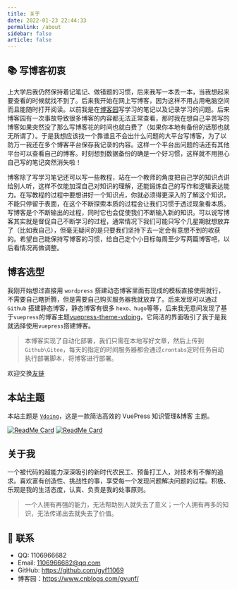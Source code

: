 ```yaml
---
title: 关于
date: 2022-01-23 22:44:33
permalink: /about
sidebar: false
article: false
---
```


## 📚 写博客初衷

上大学后我仍然保持着记笔记、做错题的习惯，后来我写一本丢一本，当我想起来要查看的时候就找不到了。后来我开始在网上写博客，因为这样不用占用电脑空间而且能随时打开阅读。以前我是在[博客园](https://www.cnblogs.com/gyunf/)写学习的笔记以及记录学习的问题。后来博客园有一次事故导致很多博客的内容都无法正常查看，那时我在想自己辛苦写的博客如果突然没了那么写博客花的时间也就白费了（如果你本地有备份的话那也就无所谓了）。于是我想应该找一个靠谱且不会出什么问题的大平台写博客，为了以防万一我还在多个博客平台保存我记录的内容。这样一个平台出问题的话还有其他平台可以查看自己的博客。时刻想到数据备份的确是一个好习惯，这样就不用担心自己写的笔记突然消失啦！

博客除了写学习笔记还可以写一些教程，站在一个教师的角度把自己学的知识点讲给别人听，这样不仅能加深自己对知识的理解，还能锻炼自己的写作和逻辑表达能力。在写教程的过程中要想讲好一个知识点，你就必须得更深入的了解这个知识，不能只停留于表面，在这个不断探索本质的过程会让我们习惯于透过现象看本质。写博客是个不断输出的过程，同时它也会促使我们不断输入新的知识。可以说写博客其实就是督促自己不断学习的过程，通常情况下我们可能只写个几星期就想放弃了（比如我自己），但毫无疑问的是只要我们坚持下去一定会有意想不到的收获的。希望自己能保持写博客的习惯，给自己定个小目标每周至少写两篇博客吧，以后看情况再做调整。

## 博客选型

我刚开始想过直接用 `wordpress` 搭建动态博客里面有现成的模板直接使用就行，不需要自己瞎折腾，但是需要自己购买服务器我就放弃了。后来发现可以通过 `Github` 搭建静态博客，静态博客有很多 `hexo、hugo`等等，后来我无意间发现了基于`vuepress`的博客主题[vuepress-theme-vdoing](https://github.com/xugaoyi/vuepress-theme-vdoing)，它简洁的界面吸引了我于是我就选择使用`vuepress`搭建博客。

> 本博客实现了自动化部署，我们只需在本地写好文章，然后上传到`Github\Gitee`，每天的指定的时间服务器都会通过`crontabs`定时任务自动执行部署脚本，将博客进行部署。

欢迎交换[友链](/friends/)

## 本站主题

本站主题是 [`Vdoing`](https://github.com/xugaoyi/vuepress-theme-vdoing)，这是一款简洁高效的 VuePress 知识管理&博客 主题。

[<img src="https://github-readme-stats.vercel.app/api/pin/?username=xugaoyi&amp;repo=vuepress-theme-vdoing" alt="ReadMe Card" class="no-zoom">](https://github.com/xugaoyi/vuepress-theme-vdoing)
[<img src="https://github-readme-stats.vercel.app/api/pin/?username=xugaoyi&amp;repo=vuepress-theme-vdoing-doc" alt="ReadMe Card" class="no-zoom">](https://doc.xugaoyi.com/)

## 关于我

一个被代码的超能力深深吸引的新时代农民工、预备打工人，对技术有不懈的追求。喜欢富有创造性、挑战性的事，享受每一个发现问题解决问题的过程。积极、乐观是我的生活态度，认真、负责是我的处事原则。

> 一个人拥有再强的能力，无法帮助别人就失去了意义；一个人拥有再多的知识，无法传递出去就失去了价值。


## :email: 联系

- QQ: <a :href="qqUrl" class='qq'>1106966682</a>
- Email: <a href="mailto:1106966682@qq.com">1106966682@qq.com</a>
- GitHub: <https://github.com/gyf11069>
- 博客园：<https://www.cnblogs.com/gyunf/>


<script>
  export default {
    data(){
      return {
        qqUrl: 'tencent://message/?uin=1106966682&Site=&Menu=yes'
      }
    },
    mounted(){
      const flag =  navigator.userAgent.match(/(phone|pad|pod|iPhone|iPod|ios|iPad|Android|Mobile|BlackBerry|IEMobile|MQQBrowser|JUC|Fennec|wOSBrowser|BrowserNG|WebOS|Symbian|Windows Phone)/i);
      if(flag){
        this.qqUrl = 'mqqwpa://im/chat?chat_type=wpa&uin=1106966682&version=1&src_type=web&web_src=oicqzone.com'
      }
    }
  }
</script>
